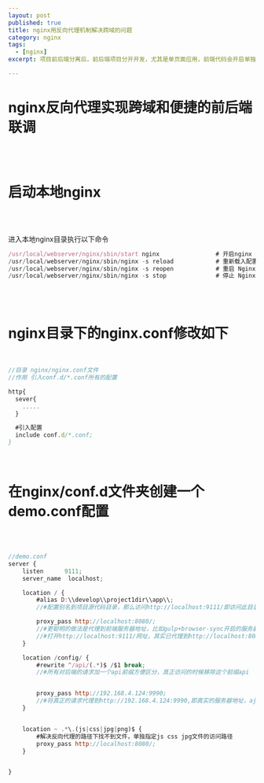 ```yaml
---
layout: post
published: true
title: nginx用反向代理机制解决跨域的问题
category: nginx
tags: 
  - [nginx]
excerpt: 项目前后端分离后，前后端项目分开开发，尤其是单页面应用，前端代码会开启单独的服务器，若直接在前端项目中访问后端API，肯定会遇到因跨域不能访问的问题

---
```


# nginx反向代理实现跨域和便捷的前后端联调
<br/>
<br/>

# 启动本地nginx

<br/>
<br/>

进入本地nginx目录执行以下命令

```javascript
/usr/local/webserver/nginx/sbin/start nginx                # 开启nginx
/usr/local/webserver/nginx/sbin/nginx -s reload            # 重新载入配置文件
/usr/local/webserver/nginx/sbin/nginx -s reopen            # 重启 Nginx
/usr/local/webserver/nginx/sbin/nginx -s stop              # 停止 Nginx
```
<br/>
<br/>

# nginx目录下的nginx.conf修改如下

<br/>

```javascript
//目录 nginx/nginx.conf文件
//作用 引入conf.d/*.conf所有的配置

http{
  sever{
    .....
  }

  #引入配置
  include conf.d/*.conf;
}

```

<br/>

# 在nginx/conf.d文件夹创建一个demo.conf配置

<br/>
<br/>

```javascript
//demo.conf
server {
    listen      9111;
    server_name  localhost;

    location / {
        #alias D:\\develop\\project1dir\\app\\; 
        //#配置别名到项目源代码目录，那么访问http://localhost:9111/即访问此目录

        proxy_pass http://localhost:8080/;  
        //#更聪明的做法是代理到前端服务器地址，比如gulp+browser-sync开启的服务器，能看到代码实时更新效果
        //#打开http://localhost:9111/网址，其实已代理到http://localhost:8080/了。更改代码网页会自动更新
    }

    location /config/ {
        #rewrite ^/api/(.*)$ /$1 break;   
        //#所有对后端的请求加一个api前缀方便区分，真正访问的时候移除这个前缀api


        proxy_pass http://192.168.4.124:9990;  
        //#将真正的请求代理到http://192.168.4.124:9990,即真实的服务器地址，ajax的url为/config/list的请求将会访问http://192.168.4.124:9990/config/list
    }


    location ~ .*\.(js|css|jpg|png)$ {
        #解决反向代理的路径下找不到文件，单独指定js css jpg文件的访问路径
        proxy_pass http://localhost:8080/;
    }


}

```










